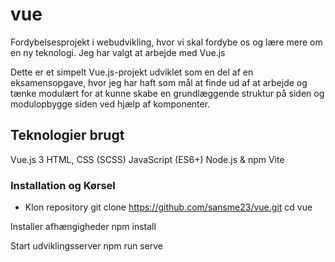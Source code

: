 # vue
Fordybelsesprojekt i webudvikling, hvor vi skal fordybe os og lære mere om en ny teknologi. Jeg har valgt at arbejde med Vue.js

Dette er et simpelt Vue.js-projekt udviklet som en del af en eksamensopgave, hvor jeg har haft som mål at finde ud af at arbejde og tænke modulært for at kunne skabe en grundlæggende struktur på siden og modulopbygge siden ved hjælp af komponenter.

## Teknologier brugt
Vue.js 3
HTML, CSS (SCSS)
JavaScript (ES6+)
Node.js & npm
Vite

### Installation og Kørsel
- Klon repository
git clone https://github.com/sansme23/vue.git
cd vue

Installer afhængigheder
npm install

Start udviklingsserver
npm run serve

